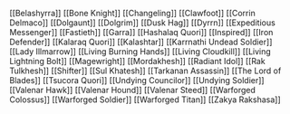 [[Belashyrra]]
[[Bone Knight]]
[[Changeling]]
[[Clawfoot]]
[[Corrin Delmaco]]
[[Dolgaunt]]
[[Dolgrim]]
[[Dusk Hag]]
[[Dyrrn]]
[[Expeditious Messenger]]
[[Fastieth]]
[[Garra]]
[[Hashalaq Quori]]
[[Inspired]]
[[Iron Defender]]
[[Kalaraq Quori]]
[[Kalashtar]]
[[Karrnathi Undead Soldier]]
[[Lady Illmarrow]]
[[Living Burning Hands]]
[[Living Cloudkill]]
[[Living Lightning Bolt]]
[[Magewright]]
[[Mordakhesh]]
[[Radiant Idol]]
[[Rak Tulkhesh]]
[[Shifter]]
[[Sul Khatesh]]
[[Tarkanan Assassin]]
[[The Lord of Blades]]
[[Tsucora Quori]]
[[Undying Councilor]]
[[Undying Soldier]]
[[Valenar Hawk]]
[[Valenar Hound]]
[[Valenar Steed]]
[[Warforged Colossus]]
[[Warforged Soldier]]
[[Warforged Titan]]
[[Zakya Rakshasa]]